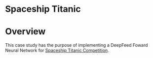 # Spaceship Titanic

# Overview

This case study has the purpose of implementing a DeepFeed Foward Neural Network for 
[Spaceship Titanic Competition](https://www.kaggle.com/competitions/spaceship-titanic).

